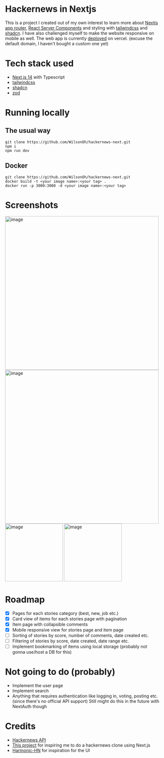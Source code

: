 # Hackernews in Nextjs

This is a project I created out of my own interest to learn more about [Nextjs app router](https://nextjs.org/docs/app), [React Server Components](https://nextjs.org/docs/app/building-your-application/rendering/server-components) and styling with [tailwindcss](https://tailwindcss.com/) and [shadcn](https://ui.shadcn.com/).
I have also challenged myself to make the website responsive on mobile as well.
The web app is currently [deployed](https://hackernews-next-wilsonoh.vercel.app) on vercel. (excuse the default domain, I haven't bought a custom one yet)

# Tech stack used

- [Next.js 14](https://nextjs.org/) with Typescript
- [tailwindcss](https://tailwindcss.com/)
- [shadcn](https://ui.shadcn.com/)
- [zod](https://zod.dev/)

# Running locally

## The usual way

```shell
git clone https://github.com/WilsonOh/hackernews-next.git
npm i
npm run dev
```

## Docker

```shell
git clone https://github.com/WilsonOh/hackernews-next.git
docker build -t <your image name>:<your tag> .
docker run -p 3000:3000 -d <your image name>:<your tag>
```

# Screenshots

<img width="500" alt="image" src="https://github.com/WilsonOh/hackernews-next/assets/87934749/e2215bd6-8980-49bc-a762-72d9383f3b88">
<img width="500" alt="image" src="https://github.com/WilsonOh/hackernews-next/assets/87934749/6c570e60-b500-4ca2-934e-70fc9bce04a7">
<img width="188" alt="image" src="https://github.com/WilsonOh/hackernews-next/assets/87934749/4bb335a3-cd8d-4678-9c7f-eab6580c2e69">
<img width="188" alt="image" src="https://github.com/WilsonOh/hackernews-next/assets/87934749/d0b34a8e-6563-4db8-9778-22db48178310">

# Roadmap

- [x] Pages for each stories category (best, new, job etc.)
- [x] Card view of items for each stories page with pagination
- [x] Item page with collapsible comments
- [x] Mobile responsive view for stories page and item page
- [ ] Sorting of stories by score, number of comments, date created etc.
- [ ] Filtering of stories by score, date created, date range etc.
- [ ] Implement bookmarking of items using local storage (probably not gonna use/host a DB for this)

# Not going to do (probably)

- Implement the user page
- Implement search
- Anything that requires authentication like logging in, voting, posting etc. (since there's no official API support) Still might do this in the future with NextAuth though

# Credits

- [Hackernews API](https://github.com/HackerNews/API)
- [This project](https://github.com/say4n/hn) for inspiring me to do a hackernews clone using Next.js
- [Harmonic-HN](https://github.com/SimonHalvdansson/Harmonic-HN) for inspiration for the UI
